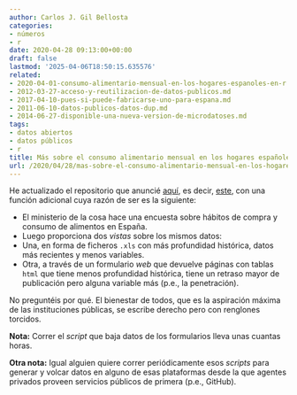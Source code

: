 ```yaml
---
author: Carlos J. Gil Bellosta
categories:
- números
- r
date: 2020-04-28 09:13:00+00:00
draft: false
lastmod: '2025-04-06T18:50:15.635576'
related:
- 2020-04-01-consumo-alimentario-mensual-en-los-hogares-espanoles-en-r.md
- 2012-03-27-acceso-y-reutilizacion-de-datos-publicos.md
- 2017-04-10-pues-si-puede-fabricarse-uno-para-espana.md
- 2011-06-10-datos-publicos-datos-dup.md
- 2014-06-27-disponible-una-nueva-version-de-microdatoses.md
tags:
- datos abiertos
- datos públicos
- r
title: Más sobre el consumo alimentario mensual en los hogares españoles en R
url: /2020/04/28/mas-sobre-el-consumo-alimentario-mensual-en-los-hogares-espanoles-en-r/
---
```


He actualizado el repositorio que anuncié [aquí](https://datanalytics.com/2020/04/01/consumo-alimentario-mensual-en-los-hogares-espanoles-en-r/), es decir, [este](https://github.com/cjgb/consumo_mensual_alimentos), con una función adicional cuya razón de ser es la siguiente:

* El ministerio de la cosa hace una encuesta sobre hábitos de compra y consumo de alimentos en España.
* Luego proporciona dos _vistas_ sobre los mismos datos:
* Una, en forma de ficheros `.xls` con más profundidad histórica, datos más recientes y menos variables.
* Otra, a través de un formulario _web_ que devuelve páginas con tablas `html` que tiene menos profundidad histórica, tiene un retraso mayor de publicación pero alguna variable más (p.e., la penetración).

No preguntéis por qué. El bienestar de todos, que es la aspiración máxima de las instituciones públicas, se escribe derecho pero con renglones torcidos.

**Nota:** Correr el _script_ que baja datos de los formularios lleva unas cuantas horas.

**Otra nota:** Igual alguien quiere correr periódicamente esos _scripts_ para generar y volcar datos en alguno de esas plataformas desde la que agentes privados proveen servicios públicos de primera (p.e., GitHub).